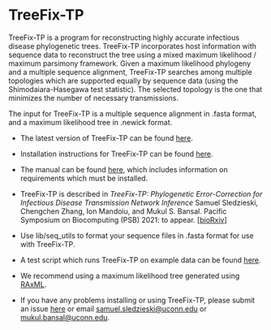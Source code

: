 # TreeFix-TP


TreeFix-TP is a program for reconstructing highly accurate infectious disease phylogenetic trees.
TreeFix-TP incorporates host information with sequence data to reconstruct the tree using 
a mixed maximum likelihood / maximum parsimony framework. Given a maximum likelihood phylogeny
and a multiple sequence alignment, TreeFix-TP searches among multiple topologies which are supported
equally by sequence data (using the Shimodaiara-Hasegawa test statistic). The selected topology
is the one that minimizes the number of necessary transmissions.

The input for TreeFix-TP is a multiple sequence alignment in .fasta format, and a maximum likelihood tree in .newick format.

* The latest version of TreeFix-TP can be found [here](https://github.com/samsledje/TreeFix-TP/releases).

* Installation instructions for TreeFix-TP can be found [here](https://github.com/samsledje/TreeFix-TP/blob/master/docs/INSTALL.txt).

* The manual can be found [here](https://github.com/samsledje/TreeFix-TP/blob/master/docs/TreeFix-TP-Manual.pdf), which includes information on requirements which must be installed.

* TreeFix-TP is described in *TreeFix-TP: Phylogenetic Error-Correction for Infectious Disease Transmission Network Inference* Samuel Sledzieski, Chengchen Zhang, Ion Mandoiu, and Mukul S. Bansal. Pacific Symposium on Biocomputing (PSB) 2021: to appear. [[bioRxiv](https://www.biorxiv.org/content/10.1101/813931v1)]

* Use lib/seq_utils to format your sequence files in .fasta format for use with TreeFix-TP.

* A test script which runs TreeFix-TP on example data can be found [here](https://github.com/samsledje/TreeFix-TP/tree/master/examples).

* We recommend using a maximum likelihood tree generated using [RAxML](https://sco.h-its.org/exelixis/web/software/raxml/index.html).

* If you have any problems installing or using TreeFix-TP, please submit an issue [here](https://github.com/samsledje/TreeFix-TP/issues) or email samuel.sledzieski@uconn.edu or mukul.bansal@uconn.edu.
